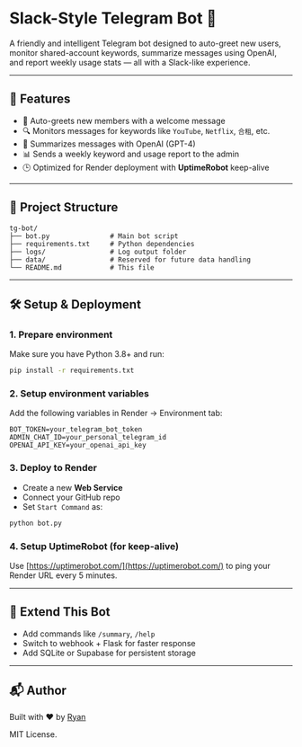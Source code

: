 # Slack-Style Telegram Bot 🤖

A friendly and intelligent Telegram bot designed to auto-greet new users, monitor shared-account keywords, summarize messages using OpenAI, and report weekly usage stats — all with a Slack-like experience.

---

## 🚀 Features

- 👋 Auto-greets new members with a welcome message
- 🔍 Monitors messages for keywords like `YouTube`, `Netflix`, `合租`, etc.
- 🧠 Summarizes messages with OpenAI (GPT-4)
- 📊 Sends a weekly keyword and usage report to the admin
- 🕒 Optimized for Render deployment with **UptimeRobot** keep-alive

---

## 🧱 Project Structure

```
tg-bot/
├── bot.py               # Main bot script
├── requirements.txt     # Python dependencies
├── logs/                # Log output folder
├── data/                # Reserved for future data handling
└── README.md            # This file
```

---

## 🛠 Setup & Deployment

### 1. Prepare environment

Make sure you have Python 3.8+ and run:

```bash
pip install -r requirements.txt
```

### 2. Setup environment variables

Add the following variables in Render → Environment tab:

```
BOT_TOKEN=your_telegram_bot_token
ADMIN_CHAT_ID=your_personal_telegram_id
OPENAI_API_KEY=your_openai_api_key
```

### 3. Deploy to Render

- Create a new **Web Service**
- Connect your GitHub repo
- Set `Start Command` as:

```bash
python bot.py
```

### 4. Setup UptimeRobot (for keep-alive)

Use [https://uptimerobot.com/](https://uptimerobot.com/) to ping your Render URL every 5 minutes.

---

## 🧠 Extend This Bot

- Add commands like `/summary`, `/help`
- Switch to webhook + Flask for faster response
- Add SQLite or Supabase for persistent storage

---

## 📬 Author

Built with ❤️ by [Ryan](avecrouge.com)

MIT License.
